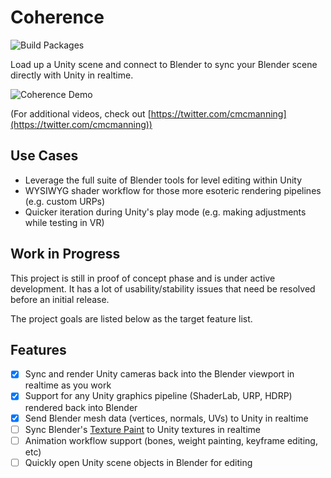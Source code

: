 # Coherence

![Build Packages](https://github.com/McManning/Coherence/workflows/Build%20Packages/badge.svg)

Load up a Unity scene and connect to Blender to sync your Blender scene directly with Unity in realtime.

![Coherence Demo](Documentation~/images/demo.gif)

(For additional videos, check out [https://twitter.com/cmcmanning](https://twitter.com/cmcmanning))

## Use Cases

- Leverage the full suite of Blender tools for level editing within Unity
- WYSIWYG shader workflow for those more esoteric rendering pipelines (e.g. custom URPs)
- Quicker iteration during Unity's play mode (e.g. making adjustments while testing in VR)

## Work in Progress

This project is still in proof of concept phase and is under active development. It has a lot of usability/stability issues that need be resolved before an initial release.

The project goals are listed below as the target feature list.

## Features

- [x] Sync and render Unity cameras back into the Blender viewport in realtime as you work
- [x] Support for any Unity graphics pipeline (ShaderLab, URP, HDRP) rendered back into Blender
- [x] Send Blender mesh data (vertices, normals, UVs) to Unity in realtime
- [ ] Sync Blender's [Texture Paint](https://docs.blender.org/manual/en/latest/sculpt_paint/texture_paint/introduction.html) to Unity textures in realtime
- [ ] Animation workflow support (bones, weight painting, keyframe editing, etc)
- [ ] Quickly open Unity scene objects in Blender for editing

